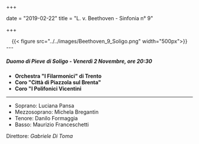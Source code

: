 +++

date = "2019-02-22"
title = "L. v. Beethoven - Sinfonia n° 9"

+++

<center>
{{< figure src="../../images/Beethoven_9_Soligo.png" width="500px">}}
</center>
---

##### Duomo di Pieve di Soligo - Venerdì 2 Novembre, ore 20:30


* **Orchestra "I Filarmonici" di Trento**
* **Coro "Città di Piazzola sul Brenta"**
* **Coro "I Polifonici Vicentini**

---

* Soprano: Luciana Pansa
* Mezzosoprano: Michela Bregantin
* Tenore: Danilo Formaggia
* Basso: Maurizio Franceschetti


Direttore: *Gabriele Di Toma*

